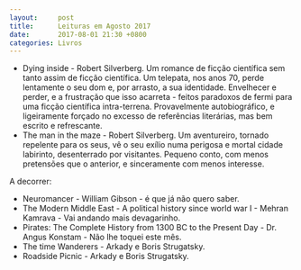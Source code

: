 ```yaml
---
layout:     post
title:      Leituras em Agosto 2017
date:       2017-08-01 21:30 +0800
categories: Livros
---
```


- Dying inside - Robert Silverberg. Um romance de ficção científica sem tanto assim de ficção científica. Um telepata, nos anos 70, perde lentamente o seu dom e, por arrasto, a sua identidade.  Envelhecer e perder, e a frustração que isso acarreta - feitos paradoxos de fermi para uma ficção científica intra-terrena. Provavelmente autobiográfico, e ligeiramente forçado no excesso de referências literárias, mas bem escrito e refrescante.   
- The man in the maze - Robert Silverberg. Um aventureiro, tornado repelente para os seus, vê o seu exílio numa perigosa e mortal cidade labirinto, desenterrado por visitantes. Pequeno conto, com menos pretensões que o anterior, e sinceramente com menos interesse. 



A decorrer: 
- Neuromancer - William Gibson - é que já não quero saber.
- The Modern Middle East - A political history since world war I - Mehran Kamrava - Vai andando mais devagarinho.
- Pirates: The Complete History from 1300 BC to the Present Day - Dr. Angus Konstam - Não lhe toquei este mês. 
- The time Wanderers -  Arkady e Boris Strugatsky.
- Roadside Picnic -  Arkady e Boris Strugatsky.
